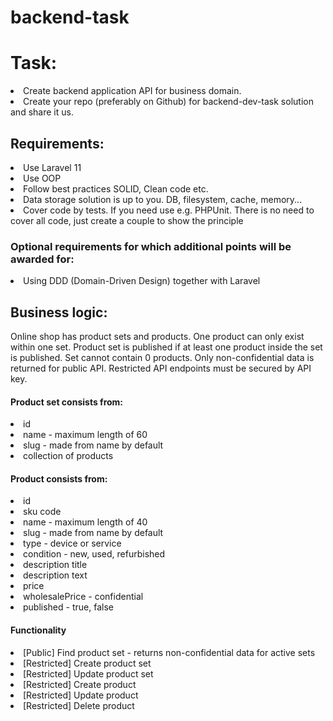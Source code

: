 # backend-task

<h1>Task:</h1>

<li>Create backend application API for business domain.</li>
<li>Create your repo (preferably on Github) for backend-dev-task solution and share it us.</li>

<h2>Requirements:</h2>
<li>Use Laravel 11</li>
<li>Use OOP</li>
<li>Follow best practices SOLID, Clean code etc.</li>
<li>Data storage solution is up to you. DB, filesystem, cache, memory... </li>
<li>Cover code by tests. If you need use e.g. PHPUnit. There is no need to cover all code, just create a couple to show the principle</li>
 
<h3>Optional requirements for which additional points will be awarded for:</h3>
<li>Using DDD (Domain-Driven Design) together with Laravel</li>

<h2>Business logic:</h2>

Online shop has product sets and products. One product can only exist within one set. Product set is published if at least one product inside the set is published.
Set cannot contain 0 products. Only non-confidential data is returned for public API. Restricted API endpoints must be secured by API key.

<h4>Product set consists from:</h4>
<li>id</li>
<li>name - maximum length of 60</li>
<li>slug - made from name by default</li>
<li>collection of products</li>

<h4>Product consists from:</h4>
<li>id</li>
<li>sku code</li>
<li>name - maximum length of 40</li>
<li>slug - made from name by default</li>
<li>type - device or service</li>
<li>condition - new, used, refurbished</li>
<li>description title</li>
<li>description text</li>
<li>price</li>
<li>wholesalePrice - confidential</li>
<li>published - true, false</li>

<h4>Functionality</h4>
<li>[Public] Find product set - returns non-confidential data for active sets</li>
<li>[Restricted] Create product set</li>
<li>[Restricted] Update product set</li>
<li>[Restricted] Create product</li>
<li>[Restricted] Update product</li>
<li>[Restricted] Delete product</li>
